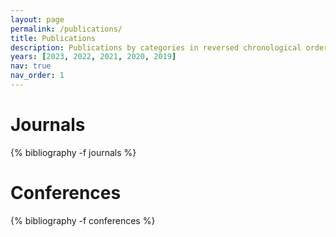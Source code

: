 ```yaml
---
layout: page
permalink: /publications/
title: Publications
description: Publications by categories in reversed chronological order.
years: [2023, 2022, 2021, 2020, 2019]
nav: true
nav_order: 1
---
```

<!-- _pages/publications.md -->
<div class="publications">

<h1>Journals</h1>
{% bibliography -f journals %}

<h1>Conferences</h1>
{% bibliography -f conferences %}
<!-- -q @*[year={{y}}]* -->

</div>
